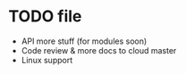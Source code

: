 # TODO file
- API more stuff (for modules soon)
- Code review & more docs to cloud master
- Linux support